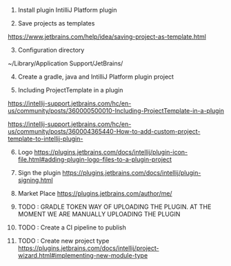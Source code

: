 1) Install plugin
   IntilliJ Platform plugin

2) Save projects as templates

https://www.jetbrains.com/help/idea/saving-project-as-template.html


3) Configuration directory

~/Library/Application Support/JetBrains/<product><version>


4) Create a gradle, java and IntilliJ Platform plugin project

5) Including ProjectTemplate in a plugin

https://intellij-support.jetbrains.com/hc/en-us/community/posts/360000500010-Including-ProjectTemplate-in-a-plugin

https://intellij-support.jetbrains.com/hc/en-us/community/posts/360004365440-How-to-add-custom-project-template-to-intellij-plugin-

6) Logo
   https://plugins.jetbrains.com/docs/intellij/plugin-icon-file.html#adding-plugin-logo-files-to-a-plugin-project

7) Sign the plugin
https://plugins.jetbrains.com/docs/intellij/plugin-signing.html

8) Market Place
   https://plugins.jetbrains.com/author/me/

9) TODO : GRADLE TOKEN WAY OF UPLOADING THE PLUGIN. AT THE MOMENT WE ARE MANUALLY UPLOADING THE PLUGIN
10) TODO : Create a CI pipeline to publish

11) TODO : Create new project type
https://plugins.jetbrains.com/docs/intellij/project-wizard.html#implementing-new-module-type
